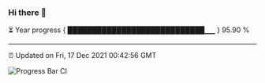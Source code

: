 ### Hi there 👋

⏳ Year progress { ████████████████████████████▁▁ } 95.90 %

---

⏰ Updated on Fri, 17 Dec 2021 00:42:56 GMT

![Progress Bar CI](https://github.com/liununu/liununu/workflows/Progress%20Bar%20CI/badge.svg)
